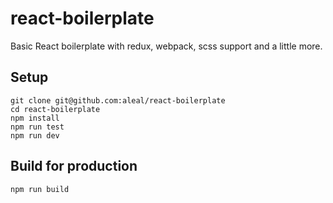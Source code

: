 # react-boilerplate
Basic React boilerplate with redux, webpack, scss support and a little more.

## Setup

```
git clone git@github.com:aleal/react-boilerplate
cd react-boilerplate 
npm install
npm run test
npm run dev
```

## Build for production
```
npm run build
```
